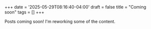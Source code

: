 +++
date = '2025-05-29T08:16:40-04:00'
draft = false
title = "Coming soon"
tags = []
+++

Posts coming soon! I'm reworking some of the content.
